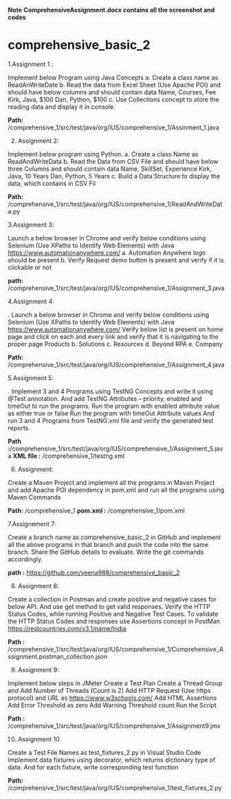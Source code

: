 
**Note** **ComprehensiveAssignment.docx contains all the screenshot and codes**

# comprehensive_basic_2
1.Assignment 1 :

 Implement below Program using Java Concepts
    a. Create a class name as ReadAnWriteDate
    b. Read the data from Excel Sheet (Use Apache POI) and should have below columns and should contain data
    Name, Courses, Fee
    Kirk, Java, $100
    Dan, Python, $100
    c. Use Collections concept to store the reading data and display it in console.
    
  **Path:** /comprehensive_1/src/test/java/org/lUS/comprehensive_1/Assinment_1.java
  
2. Assignment 2:
   
  Implement below program using Python.
  a. Create a class Name as ReadAndWriteData
  b. Read the Data from CSV File and should have below three Columns and should contain data
  Name, SkillSet, Experience
  Kirk, Java, 10 Years
  Dan, Python, 5 Years
  c. Build a Data Structure to display the data, which contains in CSV Fil

**Path:** /comprehensive_1/src/test/java/org/lUS/comprehensive_1/ReadAndWriteData.py

3.Assignment 3:

  Launch a below browser in Chrome and verify below conditions using Selenium (Use XPaths to Identify Web Elements) with Java https://www.automationanywhere.com/
  a. Automation Anywhere logo should be present
  b. Verify Request demo button is present and verify if it is clickable or not
  
**path:** /comprehensive_1/src/test/java/org/lUS/comprehensive_1/Assignment_3.java

4.Assignment 4:

. Launch a below browser in Chrome and verify below conditions using Selenium (Use XPaths to Identify Web Elements) with Java https://www.automationanywhere.com/
Verify below list is present on home page and click on each and every link and verify that it is navigating to the proper page
Products b. Solutions c. Resources d. Beyond RPA e. Company

**Path:** /comprehensive_1/src/test/java/org/lUS/comprehensive_1/Assignment_4.java

5.Assignment 5:

. Implement 3 and 4 Programs using TestNG Concepts and write it using @Test annotation.
And add TestNG Attributes – priority, enabled and timeOut to run the programs.
Run the program with enabled attribute value as either true or false
Run the program with timeOut Attribute values
And run 3 and 4 Programs from TestNG.xml file and verify the generated test reports.

**Path :**/comprehensive_1/src/test/java/org/lUS/comprehensive_1/Assignment_5.java
**XML file :** /comprehensive_1/testng.xml

6. Assignment:
   
Create a Maven Project and implement all the programs in Maven Project and add Apache POI dependency in pom.xml and run all the programs using Maven Commands

**Path:** /comprehensive_1
**pom.xml :** /comprehensive_1/pom.xml

7.Assignement 7:

   Create a branch name as comprehensive_basic_2 in GitHub and implement all the above programs in that branch and push the code into the same branch. Share the GitHub details to evaluate. Write the git commands accordingly.
   
**path :** https://github.com/veena988/comprehensive_basic_2

8. Assignment 8:
   
  Create a collection in Postman and create positive and negative cases for below API. And use get method to get valid responses.
  Verify the HTTP Status Codes, while running Positive and Negative Test Cases.
  To validate the HTTP Status Codes and responses use Assertions concept in PostMan https://restcountries.com/v3.1/name/India

**Path :** /comprehensive_1/src/test/java/org/lUS/comprehensive_1/Comprehensive_Assignment.postman_collection.json

9. Assignment 9:
    
  Implement below steps in JMeter
   Create a Test Plan
   Create a Thread Group and Add Number of Threads (Count is 2)
    Add HTTP Request (Use https protocol) and URL as https://www.w3schools.com/
     Add HTML Assertions
    Add Error Threshold as zero
    Add Warning Threshold count
   Run the Script

**Path :** /comprehensive_1/src/test/java/org/lUS/comprehensive_1/Assignment9.jmx

10. Assignment 10
    
  Create a Test File Names as test_fixtures_2.py in Visual Studio Code
  Implement data fixtures using decorator, which returns dictionary type of data. And for each fixture, write corresponding test function

**Path:** /comprehensive_1/src/test/java/org/lUS/comprehensive_1/test_fixtures_2.py
